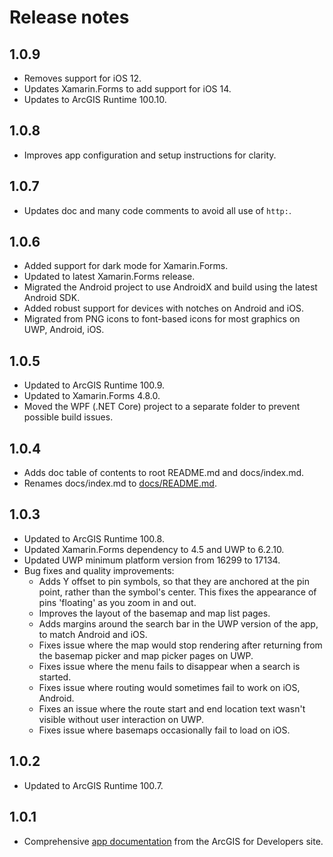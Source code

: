 # Release notes

## 1.0.9

- Removes support for iOS 12.
- Updates Xamarin.Forms to add support for iOS 14.
- Updates to ArcGIS Runtime 100.10.

## 1.0.8

- Improves app configuration and setup instructions for clarity.

## 1.0.7

- Updates doc and many code comments to avoid all use of `http:`.

## 1.0.6

- Added support for dark mode for Xamarin.Forms.
- Updated to latest Xamarin.Forms release.
- Migrated the Android project to use AndroidX and build using the latest Android SDK.
- Added robust support for devices with notches on Android and iOS.
- Migrated from PNG icons to font-based icons for most graphics on UWP, Android, iOS.

## 1.0.5

- Updated to ArcGIS Runtime 100.9.
- Updated to Xamarin.Forms 4.8.0.
- Moved the WPF (.NET Core) project to a separate folder to prevent possible build issues.

## 1.0.4

- Adds doc table of contents to root README.md and docs/index.md.
- Renames docs/index.md to [docs/README.md](/docs/README.md).

## 1.0.3

- Updated to ArcGIS Runtime 100.8.
- Updated Xamarin.Forms dependency to 4.5 and UWP to 6.2.10.
- Updated UWP minimum platform version from 16299 to 17134.
- Bug fixes and quality improvements:
    - Adds Y offset to pin symbols, so that they are anchored at the pin point, rather than the symbol's center. This fixes the appearance of pins 'floating' as you zoom in and out.
    - Improves the layout of the basemap and map list pages.
    - Adds margins around the search bar in the UWP version of the app, to match Android and iOS.
    - Fixes issue where the map would stop rendering after returning from the basemap picker and map picker pages on UWP.
    - Fixes issue where the menu fails to disappear when a search is started.
    - Fixes issue where routing would sometimes fail to work on iOS, Android.
    - Fixes an issue where the route start and end location text wasn't visible without user interaction on UWP.
    - Fixes issue where basemaps occasionally fail to load on iOS.

## 1.0.2

- Updated to ArcGIS Runtime 100.7.

## 1.0.1

- Comprehensive [app documentation](/docs/README.md) from the ArcGIS for Developers site.

